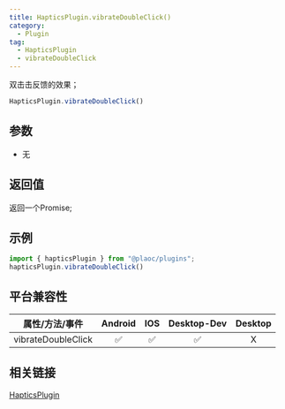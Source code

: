 ```yaml
---
title: HapticsPlugin.vibrateDoubleClick()
category:
  - Plugin
tag:
  - HapticsPlugin
  - vibrateDoubleClick
---
```


双击击反馈的效果；

```js
HapticsPlugin.vibrateDoubleClick()
```

## 参数

  - 无

## 返回值

  返回一个Promise;
  

## 示例
```js
import { hapticsPlugin } from "@plaoc/plugins";
hapticsPlugin.vibrateDoubleClick()
```

## 平台兼容性

| 属性/方法/事件 | Android | IOS | Desktop-Dev | Desktop |
|:------------:|:-------:|:---:|:-----------:|:-------:|
| vibrateDoubleClick | ✅       | ✅  | ✅         | X       |

## 相关链接

[HapticsPlugin](./index.md)



